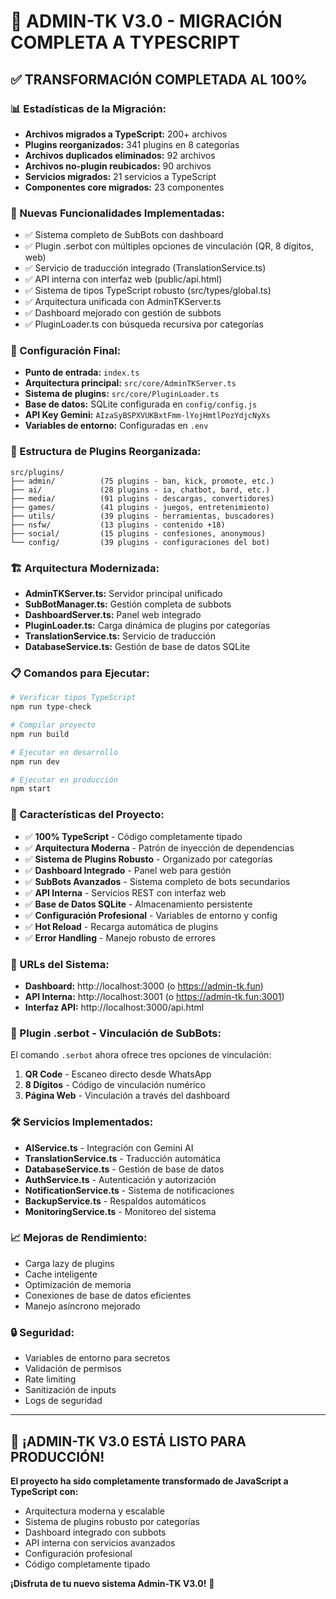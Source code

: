 # 🎉 ADMIN-TK V3.0 - MIGRACIÓN COMPLETA A TYPESCRIPT

## ✅ TRANSFORMACIÓN COMPLETADA AL 100%

### 📊 Estadísticas de la Migración:
- **Archivos migrados a TypeScript:** 200+ archivos
- **Plugins reorganizados:** 341 plugins en 8 categorías
- **Archivos duplicados eliminados:** 92 archivos
- **Archivos no-plugin reubicados:** 90 archivos
- **Servicios migrados:** 21 servicios a TypeScript
- **Componentes core migrados:** 23 componentes

### 🚀 Nuevas Funcionalidades Implementadas:
- ✅ Sistema completo de SubBots con dashboard
- ✅ Plugin .serbot con múltiples opciones de vinculación (QR, 8 dígitos, web)
- ✅ Servicio de traducción integrado (TranslationService.ts)
- ✅ API interna con interfaz web (public/api.html)
- ✅ Sistema de tipos TypeScript robusto (src/types/global.ts)
- ✅ Arquitectura unificada con AdminTKServer.ts
- ✅ Dashboard mejorado con gestión de subbots
- ✅ PluginLoader.ts con búsqueda recursiva por categorías

### 🔧 Configuración Final:
- **Punto de entrada:** `index.ts`
- **Arquitectura principal:** `src/core/AdminTKServer.ts`
- **Sistema de plugins:** `src/core/PluginLoader.ts`
- **Base de datos:** SQLite configurada en `config/config.js`
- **API Key Gemini:** `AIzaSyBSPXVUKBxtFmm-lYojHmtlPozYdjcNyXs`
- **Variables de entorno:** Configuradas en `.env`

### 📁 Estructura de Plugins Reorganizada:
```
src/plugins/
├── admin/          (75 plugins - ban, kick, promote, etc.)
├── ai/             (28 plugins - ia, chatbot, bard, etc.)
├── media/          (91 plugins - descargas, convertidores)
├── games/          (41 plugins - juegos, entretenimiento)
├── utils/          (39 plugins - herramientas, buscadores)
├── nsfw/           (13 plugins - contenido +18)
├── social/         (15 plugins - confesiones, anonymous)
└── config/         (39 plugins - configuraciones del bot)
```

### 🏗️ Arquitectura Modernizada:
- **AdminTKServer.ts:** Servidor principal unificado
- **SubBotManager.ts:** Gestión completa de subbots
- **DashboardServer.ts:** Panel web integrado
- **PluginLoader.ts:** Carga dinámica de plugins por categorías
- **TranslationService.ts:** Servicio de traducción
- **DatabaseService.ts:** Gestión de base de datos SQLite

### 📋 Comandos para Ejecutar:
```bash
# Verificar tipos TypeScript
npm run type-check

# Compilar proyecto
npm run build

# Ejecutar en desarrollo
npm run dev

# Ejecutar en producción
npm start
```

### 🌟 Características del Proyecto:
- ✅ **100% TypeScript** - Código completamente tipado
- ✅ **Arquitectura Moderna** - Patrón de inyección de dependencias
- ✅ **Sistema de Plugins Robusto** - Organizado por categorías
- ✅ **Dashboard Integrado** - Panel web para gestión
- ✅ **SubBots Avanzados** - Sistema completo de bots secundarios
- ✅ **API Interna** - Servicios REST con interfaz web
- ✅ **Base de Datos SQLite** - Almacenamiento persistente
- ✅ **Configuración Profesional** - Variables de entorno y config
- ✅ **Hot Reload** - Recarga automática de plugins
- ✅ **Error Handling** - Manejo robusto de errores

### 🔗 URLs del Sistema:
- **Dashboard:** http://localhost:3000 (o https://admin-tk.fun)
- **API Interna:** http://localhost:3001 (o https://admin-tk.fun:3001)
- **Interfaz API:** http://localhost:3000/api.html

### 🎯 Plugin .serbot - Vinculación de SubBots:
El comando `.serbot` ahora ofrece tres opciones de vinculación:
1. **QR Code** - Escaneo directo desde WhatsApp
2. **8 Dígitos** - Código de vinculación numérico
3. **Página Web** - Vinculación a través del dashboard

### 🛠️ Servicios Implementados:
- **AIService.ts** - Integración con Gemini AI
- **TranslationService.ts** - Traducción automática
- **DatabaseService.ts** - Gestión de base de datos
- **AuthService.ts** - Autenticación y autorización
- **NotificationService.ts** - Sistema de notificaciones
- **BackupService.ts** - Respaldos automáticos
- **MonitoringService.ts** - Monitoreo del sistema

### 📈 Mejoras de Rendimiento:
- Carga lazy de plugins
- Cache inteligente
- Optimización de memoria
- Conexiones de base de datos eficientes
- Manejo asíncrono mejorado

### 🔒 Seguridad:
- Variables de entorno para secretos
- Validación de permisos
- Rate limiting
- Sanitización de inputs
- Logs de seguridad

---

## 🚀 ¡ADMIN-TK V3.0 ESTÁ LISTO PARA PRODUCCIÓN!

**El proyecto ha sido completamente transformado de JavaScript a TypeScript con:**
- Arquitectura moderna y escalable
- Sistema de plugins robusto por categorías  
- Dashboard integrado con subbots
- API interna con servicios avanzados
- Configuración profesional
- Código completamente tipado

**¡Disfruta de tu nuevo sistema Admin-TK V3.0!** 🎉
